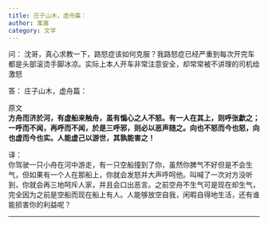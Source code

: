 ```yaml
---
title: 庄子山木，虚舟篇：
author: 寓庸
category: 文学
---
```

问：
沈哥，真心求教一下，路怒症该如何克服？我路怒症已经严重到每次开完车都是头部滚烫手脚冰凉。实际上本人开车非常注意安全，却常常被不讲理的司机给激怒

答：
庄子山木，虚舟篇：  
  
原文  
**方舟而济於河，有虚船来触舟，虽有惼心之人不怒。有一人在其上，则呼张歙之；一呼而不闻，再呼而不闻，於是三呼邪，则必以恶声随之。向也不怒而今也怒，向也虚而今也实。人能虚己以游世，其孰能害之！**  
  
译：  
你驾驶一只小舟在河中游走，有一只空船撞到了你，虽然你脾气不好但是不会生气，但如果有一个人在那船上，你就会发怒并大声呼呵他。叫喊了一次对方没听到，你就会再三地呵斥人家，并且会口出恶言。之前空舟不生气可是现在却生气，完全因为之前是空船而现在船上有人。人能够放空自我，闲暇自得地生活，还有谁能损害你的利益呢？  

***
